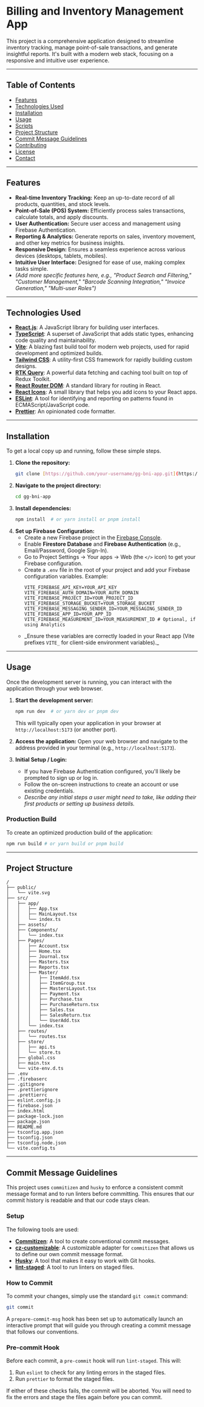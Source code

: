 # Billing and Inventory Management App

This project is a comprehensive application designed to streamline inventory tracking, manage point-of-sale transactions, and generate insightful reports. It's built with a modern web stack, focusing on a responsive and intuitive user experience.

---

## Table of Contents

- [Features](#features)
- [Technologies Used](#technologies-used)
- [Installation](#installation)
- [Usage](#usage)
- [Scripts](#scripts)
- [Project Structure](#project-structure)
- [Commit Message Guidelines](#commit-message-guidelines)
- [Contributing](#contributing)
- [License](#license)
- [Contact](#contact)

---

## Features

- **Real-time Inventory Tracking:** Keep an up-to-date record of all products, quantities, and stock levels.
- **Point-of-Sale (POS) System:** Efficiently process sales transactions, calculate totals, and apply discounts.
- **User Authentication:** Secure user access and management using Firebase Authentication.
- **Reporting & Analytics:** Generate reports on sales, inventory movement, and other key metrics for business insights.
- **Responsive Design:** Ensures a seamless experience across various devices (desktops, tablets, mobiles).
- **Intuitive User Interface:** Designed for ease of use, making complex tasks simple.
- _(Add more specific features here, e.g., "Product Search and Filtering," "Customer Management," "Barcode Scanning Integration," "Invoice Generation," "Multi-user Roles")_

---

## Technologies Used

- **[React.js](https://react.dev/)**: A JavaScript library for building user interfaces.
- **[TypeScript](https://www.typescriptlang.org/)**: A superset of JavaScript that adds static types, enhancing code quality and maintainability.
- **[Vite](https://vitejs.dev/)**: A blazing fast build tool for modern web projects, used for rapid development and optimized builds.
- **[Tailwind CSS](https://tailwindcss.com/)**: A utility-first CSS framework for rapidly building custom designs.
- **[RTK Query](https://redux-toolkit.js.org/rtk-query/overview)**: A powerful data fetching and caching tool built on top of Redux Toolkit.
- **[React Router DOM](https://reactrouter.com/web/guides/quick-start)**: A standard library for routing in React.
- **[React Icons](https://react-icons.github.io/react-icons/)**: A small library that helps you add icons to your React apps.
- **[ESLint](https://eslint.org/)**: A tool for identifying and reporting on patterns found in ECMAScript/JavaScript code.
- **[Prettier](https://prettier.io/)**: An opinionated code formatter.

---

## Installation

To get a local copy up and running, follow these simple steps.

1.  **Clone the repository:**
    ```bash
    git clone [https://github.com/your-username/gg-bni-app.git](https://github.com/your-username/gg-bni-app.git)
    ```
2.  **Navigate to the project directory:**
    ```bash
    cd gg-bni-app
    ```
3.  **Install dependencies:**
    ```bash
    npm install  # or yarn install or pnpm install
    ```
4.  **Set up Firebase Configuration:**
    - Create a new Firebase project in the [Firebase Console](https://console.firebase.google.com/).
    - Enable **Firestore Database** and **Firebase Authentication** (e.g., Email/Password, Google Sign-In).
    - Go to Project Settings -> Your apps -> Web (the `</>` icon) to get your Firebase configuration.
    - Create a `.env` file in the root of your project and add your Firebase configuration variables. Example:
      ```dotenv
      VITE_FIREBASE_API_KEY=YOUR_API_KEY
      VITE_FIREBASE_AUTH_DOMAIN=YOUR_AUTH_DOMAIN
      VITE_FIREBASE_PROJECT_ID=YOUR_PROJECT_ID
      VITE_FIREBASE_STORAGE_BUCKET=YOUR_STORAGE_BUCKET
      VITE_FIREBASE_MESSAGING_SENDER_ID=YOUR_MESSAGING_SENDER_ID
      VITE_FIREBASE_APP_ID=YOUR_APP_ID
      VITE_FIREBASE_MEASUREMENT_ID=YOUR_MEASUREMENT_ID # Optional, if using Analytics
      ```
    - _Ensure these variables are correctly loaded in your React app (Vite prefixes `VITE_` for client-side environment variables).\_

---

## Usage

Once the development server is running, you can interact with the application through your web browser.

1.  **Start the development server:**

    ```bash
    npm run dev  # or yarn dev or pnpm dev
    ```

    This will typically open your application in your browser at `http://localhost:5173` (or another port).

2.  **Access the application:**
    Open your web browser and navigate to the address provided in your terminal (e.g., `http://localhost:5173`).

3.  **Initial Setup / Login:**
    - If you have Firebase Authentication configured, you'll likely be prompted to sign up or log in.
    - Follow the on-screen instructions to create an account or use existing credentials.
    - _Describe any initial steps a user might need to take, like adding their first products or setting up business details._

### Production Build

To create an optimized production build of the application:

```bash
npm run build # or yarn build or pnpm build
```

---

## Project Structure

```
/
├── public/
│   └── vite.svg
├── src/
│   ├── app/
│   │   ├── App.tsx
│   │   ├── MainLayout.tsx
│   │   └── index.ts
│   ├── assets/
│   ├── Components/
│   │   └── index.tsx
│   ├── Pages/
│   │   ├── Account.tsx
│   │   ├── Home.tsx
│   │   ├── Journal.tsx
│   │   ├── Masters.tsx
│   │   ├── Reports.tsx
│   │   ├── Master/
│   │   │   ├── ItemAdd.tsx
│   │   │   ├── ItemGroup.tsx
│   │   │   ├── MastersLayout.tsx
│   │   │   ├── Payment.tsx
│   │   │   ├── Purchase.tsx
│   │   │   ├── PurchaseReturn.tsx
│   │   │   ├── Sales.tsx
│   │   │   ├── SalesReturn.tsx
│   │   │   └── UserAdd.tsx
│   │   └── index.tsx
│   ├── routes/
│   │   └── routes.tsx
│   ├── store/
│   │   ├── api.ts
│   │   └── store.ts
│   ├── global.css
│   ├── main.tsx
│   └── vite-env.d.ts
├── .env
├── .firebaserc
├── .gitignore
├── .prettierignore
├── .prettierrc
├── eslint.config.js
├── firebase.json
├── index.html
├── package-lock.json
├── package.json
├── README.md
├── tsconfig.app.json
├── tsconfig.json
├── tsconfig.node.json
└── vite.config.ts
```

---

## Commit Message Guidelines

This project uses `commitizen` and `husky` to enforce a consistent commit message format and to run linters before committing. This ensures that our commit history is readable and that our code stays clean.

### Setup

The following tools are used:

- **[Commitizen](http://commitizen.github.io/cz-cli/)**: A tool to create conventional commit messages.
- **[cz-customizable](https://github.com/leoforfree/cz-customizable)**: A customizable adapter for `commitizen` that allows us to define our own commit message format.
- **[Husky](https://typicode.github.io/husky/)**: A tool that makes it easy to work with Git hooks.
- **[lint-staged](https://github.com/okonet/lint-staged)**: A tool to run linters on staged files.

### How to Commit

To commit your changes, simply use the standard `git commit` command:

```bash
git commit
```

A `prepare-commit-msg` hook has been set up to automatically launch an interactive prompt that will guide you through creating a commit message that follows our conventions.

### Pre-commit Hook

Before each commit, a `pre-commit` hook will run `lint-staged`. This will:

1.  Run `eslint` to check for any linting errors in the staged files.
2.  Run `prettier` to format the staged files.

If either of these checks fails, the commit will be aborted. You will need to fix the errors and stage the files again before you can commit.
